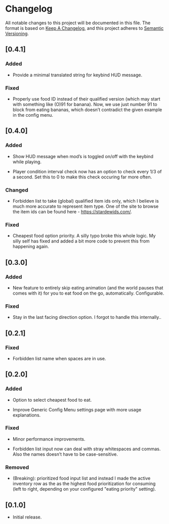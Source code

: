 # Changelog

All notable changes to this project will be documented in this file. The
format is based on [Keep A
Changelog](https://keepachangelog.com/en/1.1.0/), and this project
adheres to [Semantic Versioning](https://semver.org/spec/v2.0.0.html).

## \[0.4.1\] 

### Added

- Provide a minimal translated string for keybind HUD message.

### Fixed

- Properly use food ID instead of their qualified version (which may
  start with something like (O)91 for banana). Now, we use just number
  91 to block from eating bananas, which doesn’t contradict the given
  example in the config menu.

## \[0.4.0\] 

### Added

- Show HUD message when mod’s is toggled on/off with the keybind while
  playing.

- Player condition interval check now has an option to check every 1/3
  of a second. Set this to 0 to make this check occuring far more often.

### Changed

- Forbidden list to take (global) qualified item ids only, which I
  believe is much more accurate to represent item type. One of the site
  to browse the item ids can be found here - https://stardewids.com/.

### Fixed

- Cheapest food option priority. A silly typo broke this whole logic. My
  silly self has fixed and added a bit more code to prevent this from
  happening again.

## \[0.3.0\] 

### Added

- New feature to entirely skip eating animation (and the world pauses
  that comes with it) for you to eat food on the go, automatically.
  Configurable.

### Fixed

- Stay in the last facing direction option. I forgot to handle this
  internally..

## \[0.2.1\] 

### Fixed

- Forbidden list name when spaces are in use.

## \[0.2.0\] 

### Added

- Option to select cheapest food to eat.

- Improve Generic Config Menu settings page with more usage
  explanations.

### Fixed

- Minor performance improvements.

- Forbidden list input now can deal with stray whitespaces and commas.
  Also the names doesn’t have to be case-sensitive.

### Removed

- (Breaking): prioritized food input list and instead I made the active
  inventory row as the as the highest food prioritization for consuming
  (left to right, depending on your configured "eating priority"
  setting).

## \[0.1.0\] 

- Initial release.
